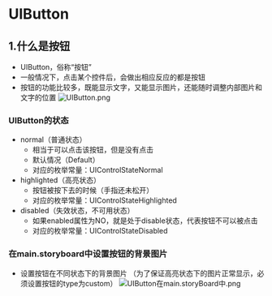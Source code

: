 # UIButton

## 1.什么是按钮
* UIButton，俗称“按钮”
* 一般情况下，点击某个控件后，会做出相应反应的都是按钮
* 按钮的功能比较多，既能显示文字，又能显示图片，还能随时调整内部图片和文字的位置
![UIButton.png](http://upload-images.jianshu.io/upload_images/328309-c5567ef9c2706edc.png?imageMogr2/auto-orient/strip%7CimageView2/2/w/1240)

### UIButton的状态
* normal（普通状态）
    * 相当于可以点击该按钮，但是没有点击 
    * 默认情况（Default）
    * 对应的枚举常量：UIControlStateNormal
* highlighted（高亮状态）
    * 按钮被按下去的时候（手指还未松开）
    * 对应的枚举常量：UIControlStateHighlighted
* disabled（失效状态，不可用状态）
    * 如果enabled属性为NO，就是处于disable状态，代表按钮不可以被点击
    * 对应的枚举常量：UIControlStateDisabled
    
### 在main.storyboard中设置按钮的背景图片
* 设置按钮在不同状态下的背景图片
（为了保证高亮状态下的图片正常显示，必须设置按钮的type为custom）
![UIButton在main.storyBoard中.png](http://upload-images.jianshu.io/upload_images/328309-451691b6c8d71687.png?imageMogr2/auto-orient/strip%7CimageView2/2/w/1240)